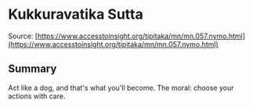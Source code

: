 # Kukkuravatika Sutta



Source: [https://www.accesstoinsight.org/tipitaka/mn/mn.057.nymo.html](https://www.accesstoinsight.org/tipitaka/mn/mn.057.nymo.html)



## Summary

Act like a dog, and that's what you'll become. The moral: choose your actions with care.